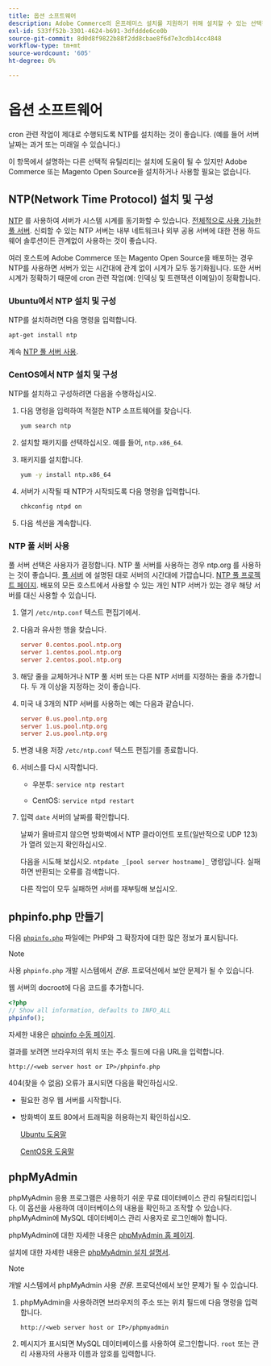 ```yaml
---
title: 옵션 소프트웨어
description: Adobe Commerce의 온프레미스 설치를 지원하기 위해 설치할 수 있는 선택적 소프트웨어에 대해 자세히 알아봅니다.
exl-id: 533ff52b-3301-4624-b691-3dfddde6ce0b
source-git-commit: 8d0d8f9822b88f2dd8cbae8f6d7e3cdb14cc4848
workflow-type: tm+mt
source-wordcount: '605'
ht-degree: 0%

---
```


# 옵션 소프트웨어

cron 관련 작업이 제대로 수행되도록 NTP를 설치하는 것이 좋습니다. (예를 들어 서버 날짜는 과거 또는 미래일 수 있습니다.)

이 항목에서 설명하는 다른 선택적 유틸리티는 설치에 도움이 될 수 있지만 Adobe Commerce 또는 Magento Open Source을 설치하거나 사용할 필요는 없습니다.

## NTP(Network Time Protocol) 설치 및 구성

[NTP](https://www.ntp.org/) 를 사용하여 서버가 시스템 시계를 동기화할 수 있습니다. [전체적으로 사용 가능한 풀 서버](https://www.ntppool.org/en/). 신뢰할 수 있는 NTP 서버는 내부 네트워크나 외부 공용 서버에 대한 전용 하드웨어 솔루션이든 관계없이 사용하는 것이 좋습니다.

여러 호스트에 Adobe Commerce 또는 Magento Open Source을 배포하는 경우 NTP를 사용하면 서버가 있는 시간대에 관계 없이 시계가 모두 동기화됩니다. 또한 서버 시계가 정확하기 때문에 cron 관련 작업(예: 인덱싱 및 트랜잭션 이메일)이 정확합니다.

### Ubuntu에서 NTP 설치 및 구성

NTP를 설치하려면 다음 명령을 입력합니다.

```bash
apt-get install ntp
```

계속 [NTP 풀 서버 사용](#use-ntp-pool-servers).

### CentOS에서 NTP 설치 및 구성

NTP를 설치하고 구성하려면 다음을 수행하십시오.

1. 다음 명령을 입력하여 적절한 NTP 소프트웨어를 찾습니다.

   ```bash
   yum search ntp
   ```

1. 설치할 패키지를 선택하십시오. 예를 들어, `ntp.x86_64`.

1. 패키지를 설치합니다.

   ```bash
   yum -y install ntp.x86_64
   ```

1. 서버가 시작될 때 NTP가 시작되도록 다음 명령을 입력합니다.

   ```bash
   chkconfig ntpd on
   ```

1. 다음 섹션을 계속합니다.

### NTP 풀 서버 사용

풀 서버 선택은 사용자가 결정합니다. NTP 풀 서버를 사용하는 경우 ntp.org 를 사용하는 것이 좋습니다. [풀 서버](https://www.ntppool.org/en/) 에 설명된 대로 서버의 시간대에 가깝습니다. [NTP 풀 프로젝트 페이지](https://www.ntppool.org/en/use.html). 배포의 모든 호스트에서 사용할 수 있는 개인 NTP 서버가 있는 경우 해당 서버를 대신 사용할 수 있습니다.

1. 열기 `/etc/ntp.conf` 텍스트 편집기에서.

1. 다음과 유사한 행을 찾습니다.

   ```conf
   server 0.centos.pool.ntp.org
   server 1.centos.pool.ntp.org
   server 2.centos.pool.ntp.org
   ```

1. 해당 줄을 교체하거나 NTP 풀 서버 또는 다른 NTP 서버를 지정하는 줄을 추가합니다. 두 개 이상을 지정하는 것이 좋습니다.

1. 미국 내 3개의 NTP 서버를 사용하는 예는 다음과 같습니다.

   ```conf
   server 0.us.pool.ntp.org
   server 1.us.pool.ntp.org
   server 2.us.pool.ntp.org
   ```

1. 변경 내용 저장 `/etc/ntp.conf` 텍스트 편집기를 종료합니다.

1. 서비스를 다시 시작합니다.

   * 우분투: `service ntp restart`

   * CentOS: `service ntpd restart`

1. 입력 `date` 서버의 날짜를 확인합니다.

   날짜가 올바르지 않으면 방화벽에서 NTP 클라이언트 포트(일반적으로 UDP 123)가 열려 있는지 확인하십시오.

   다음을 시도해 보십시오. `ntpdate _[pool server hostname]_` 명령입니다. 실패하면 반환되는 오류를 검색합니다.

   다른 작업이 모두 실패하면 서버를 재부팅해 보십시오.

## phpinfo.php 만들기

다음 [`phpinfo.php`](https://www.php.net/manual/en/function.phpinfo.php) 파일에는 PHP와 그 확장자에 대한 많은 정보가 표시됩니다.

>[!NOTE]
>
>사용 `phpinfo.php` 개발 시스템에서 _전용_. 프로덕션에서 보안 문제가 될 수 있습니다.

웹 서버의 docroot에 다음 코드를 추가합니다.

```php
<?php
// Show all information, defaults to INFO_ALL
phpinfo();
```

자세한 내용은 [phpinfo 수동 페이지](https://www.php.net/manual/en/function.phpinfo.php).

결과를 보려면 브라우저의 위치 또는 주소 필드에 다음 URL을 입력합니다.

```http
http://<web server host or IP>/phpinfo.php
```

404(찾을 수 없음) 오류가 표시되면 다음을 확인하십시오.

* 필요한 경우 웹 서버를 시작합니다.
* 방화벽이 포트 80에서 트래픽을 허용하는지 확인하십시오.

  [Ubuntu 도움말](https://help.ubuntu.com/community/UFW)

  [CentOS용 도움말](https://wiki.centos.org/HowTos%282f%29Network%282f%29IPTables.html)

## phpMyAdmin

phpMyAdmin 응용 프로그램은 사용하기 쉬운 무료 데이터베이스 관리 유틸리티입니다. 이 옵션을 사용하여 데이터베이스의 내용을 확인하고 조작할 수 있습니다. phpMyAdmin에 MySQL 데이터베이스 관리 사용자로 로그인해야 합니다.

phpMyAdmin에 대한 자세한 내용은 [phpMyAdmin 홈 페이지](https://www.phpmyadmin.net/).

설치에 대한 자세한 내용은 [phpMyAdmin 설치 설명서](https://docs.phpmyadmin.net/en/latest/setup.html#quick-install).

>[!NOTE]
>
>개발 시스템에서 phpMyAdmin 사용 _전용_. 프로덕션에서 보안 문제가 될 수 있습니다.

1. phpMyAdmin을 사용하려면 브라우저의 주소 또는 위치 필드에 다음 명령을 입력합니다.

   ```http
   http://<web server host or IP>/phpmyadmin
   ```

1. 메시지가 표시되면 MySQL 데이터베이스를 사용하여 로그인합니다. `root` 또는 관리 사용자의 사용자 이름과 암호를 입력합니다.
